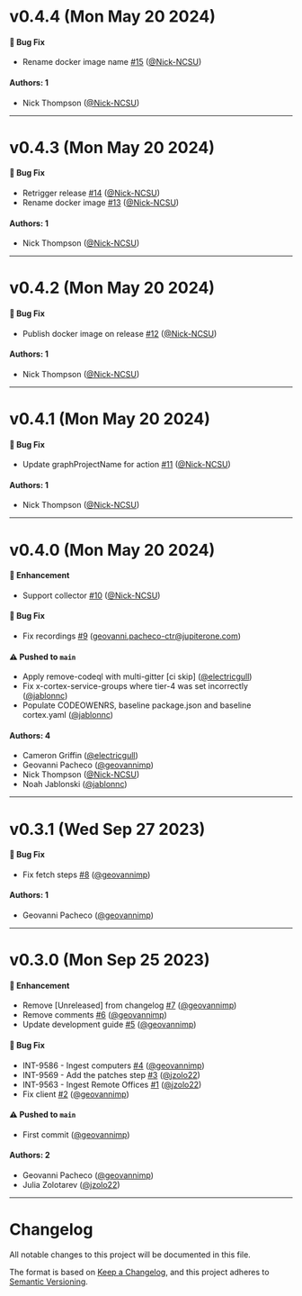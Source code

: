 # v0.4.4 (Mon May 20 2024)

#### 🐛 Bug Fix

- Rename docker image name [#15](https://github.com/JupiterOne/graph-manageengine-endpoint-central/pull/15) ([@Nick-NCSU](https://github.com/Nick-NCSU))

#### Authors: 1

- Nick Thompson ([@Nick-NCSU](https://github.com/Nick-NCSU))

---

# v0.4.3 (Mon May 20 2024)

#### 🐛 Bug Fix

- Retrigger release [#14](https://github.com/JupiterOne/graph-manageengine-endpoint-central/pull/14) ([@Nick-NCSU](https://github.com/Nick-NCSU))
- Rename docker image [#13](https://github.com/JupiterOne/graph-manageengine-endpoint-central/pull/13) ([@Nick-NCSU](https://github.com/Nick-NCSU))

#### Authors: 1

- Nick Thompson ([@Nick-NCSU](https://github.com/Nick-NCSU))

---

# v0.4.2 (Mon May 20 2024)

#### 🐛 Bug Fix

- Publish docker image on release [#12](https://github.com/JupiterOne/graph-manageengine-endpoint-central/pull/12) ([@Nick-NCSU](https://github.com/Nick-NCSU))

#### Authors: 1

- Nick Thompson ([@Nick-NCSU](https://github.com/Nick-NCSU))

---

# v0.4.1 (Mon May 20 2024)

#### 🐛 Bug Fix

- Update graphProjectName for action [#11](https://github.com/JupiterOne/graph-manageengine-endpoint-central/pull/11) ([@Nick-NCSU](https://github.com/Nick-NCSU))

#### Authors: 1

- Nick Thompson ([@Nick-NCSU](https://github.com/Nick-NCSU))

---

# v0.4.0 (Mon May 20 2024)

#### 🚀 Enhancement

- Support collector [#10](https://github.com/JupiterOne/graph-manageengine-endpoint-central/pull/10) ([@Nick-NCSU](https://github.com/Nick-NCSU))

#### 🐛 Bug Fix

- Fix recordings [#9](https://github.com/JupiterOne/graph-manageengine-endpoint-central/pull/9) (geovanni.pacheco-ctr@jupiterone.com)

#### ⚠️ Pushed to `main`

- Apply remove-codeql with multi-gitter [ci skip] ([@electricgull](https://github.com/electricgull))
- Fix x-cortex-service-groups where tier-4 was set incorrectly ([@jablonnc](https://github.com/jablonnc))
- Populate CODEOWENRS, baseline package.json and baseline cortex.yaml ([@jablonnc](https://github.com/jablonnc))

#### Authors: 4

- Cameron Griffin ([@electricgull](https://github.com/electricgull))
- Geovanni Pacheco ([@geovannimp](https://github.com/geovannimp))
- Nick Thompson ([@Nick-NCSU](https://github.com/Nick-NCSU))
- Noah Jablonski ([@jablonnc](https://github.com/jablonnc))

---

# v0.3.1 (Wed Sep 27 2023)

#### 🐛 Bug Fix

- Fix fetch steps [#8](https://github.com/JupiterOne/graph-manageengine-endpoint-central/pull/8) ([@geovannimp](https://github.com/geovannimp))

#### Authors: 1

- Geovanni Pacheco ([@geovannimp](https://github.com/geovannimp))

---

# v0.3.0 (Mon Sep 25 2023)

#### 🚀 Enhancement

- Remove [Unreleased] from changelog [#7](https://github.com/JupiterOne/graph-manageengine-endpoint-central/pull/7) ([@geovannimp](https://github.com/geovannimp))
- Remove comments [#6](https://github.com/JupiterOne/graph-manageengine-endpoint-central/pull/6) ([@geovannimp](https://github.com/geovannimp))
- Update development guide [#5](https://github.com/JupiterOne/graph-manageengine-endpoint-central/pull/5) ([@geovannimp](https://github.com/geovannimp))

#### 🐛 Bug Fix

- INT-9586 - Ingest computers [#4](https://github.com/JupiterOne/graph-manageengine-endpoint-central/pull/4) ([@geovannimp](https://github.com/geovannimp))
- INT-9569 - Add the patches step [#3](https://github.com/JupiterOne/graph-manageengine-endpoint-central/pull/3) ([@jzolo22](https://github.com/jzolo22))
- INT-9563 - Ingest Remote Offices [#1](https://github.com/JupiterOne/graph-manageengine-endpoint-central/pull/1) ([@jzolo22](https://github.com/jzolo22))
- Fix client [#2](https://github.com/JupiterOne/graph-manageengine-endpoint-central/pull/2) ([@geovannimp](https://github.com/geovannimp))

#### ⚠️ Pushed to `main`

- First commit ([@geovannimp](https://github.com/geovannimp))

#### Authors: 2

- Geovanni Pacheco ([@geovannimp](https://github.com/geovannimp))
- Julia Zolotarev ([@jzolo22](https://github.com/jzolo22))

---

# Changelog

All notable changes to this project will be documented in this file.

The format is based on [Keep a Changelog](https://keepachangelog.com/en/1.0.0/),
and this project adheres to
[Semantic Versioning](https://semver.org/spec/v2.0.0.html).
